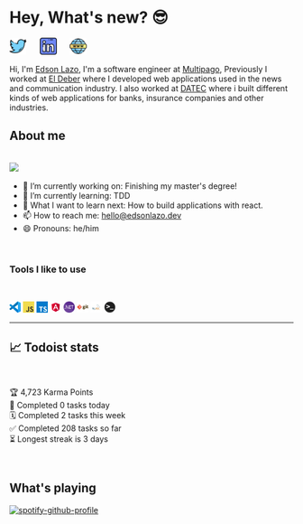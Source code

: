 # Hey, What's new? 😎

<a href="https://twitter.com/EdsonLazo_" target="_blank"><img height="30" src="https://raw.githubusercontent.com/edsonlazo/edsonlazo/main/resources/png/twitter.png?raw=true"></a>&nbsp;&nbsp;&nbsp;&nbsp;&nbsp;
<a href="https://www.linkedin.com/in/edsonlazo/" target="_blank"><img height="30" src="https://raw.githubusercontent.com/edsonlazo/edsonlazo/main/resources/png/linkedin.png?raw=true"></a>&nbsp;&nbsp;&nbsp;&nbsp;&nbsp;
<a href="https://edsonlazo.dev" target="_blank"><img height="30" src="https://raw.githubusercontent.com/edsonlazo/edsonlazo/main/resources/png/website.png?raw=true"></a>&nbsp;&nbsp;&nbsp;&nbsp;&nbsp;

Hi, I'm [Edson Lazo](https://edsonlazo.dev), I'm a software engineer at [Multipago](https://Multipago.com), Previously I worked at [El Deber](https://eldeber.com.bo) where I developed web applications used in the news and communication industry. I also worked at [DATEC](https://datec.com.bo) where i built different kinds of web applications for banks, insurance companies and other industries.

## About me

<br>

<img src="https://media3.giphy.com/media/836HiJc7pgzy8iNXCn/giphy.gif?cid=790b76111fee75be1c0306bf044ce7e5e39611af719c0378&rid=giphy.gif&ct=g"  />

<br>

- 🔭 I’m currently working on: Finishing my master's degree!
- 🌱 I’m currently learning: TDD
- 🤔 What I want to learn next: How to build applications with react.
- 📫 How to reach me: hello@edsonlazo.dev
- 😄 Pronouns: he/him


<br>

### **Tools I like to use**

<br>

<code><img height="20" alt='vscode' title='vscode' src="https://raw.githubusercontent.com/github/explore/80688e429a7d4ef2fca1e82350fe8e3517d3494d/topics/visual-studio-code/visual-studio-code.png"></code>
<code><img height="20"  alt='javascript' title='javascript' src="https://raw.githubusercontent.com/github/explore/80688e429a7d4ef2fca1e82350fe8e3517d3494d/topics/javascript/javascript.png"></code>
<code><img height="20"  alt='typescript' title='typescript' src="https://raw.githubusercontent.com/github/explore/80688e429a7d4ef2fca1e82350fe8e3517d3494d/topics/typescript/typescript.png"></code>
<code><img height="20"  alt='angular' title='angular' src="https://raw.githubusercontent.com/github/explore/80688e429a7d4ef2fca1e82350fe8e3517d3494d/topics/angular/angular.png"></code>
<code><img height="20" alt='dotnet' title='dotnet' src="https://raw.githubusercontent.com/github/explore/93d8a67084f94b2a444e510199a6e7622e5b09a3/topics/dotnet/dotnet.png"></code>
<code><img height="20" alt='git' title='git' src="https://raw.githubusercontent.com/github/explore/80688e429a7d4ef2fca1e82350fe8e3517d3494d/topics/git/git.png"></code>
<code><img height="20" alt='mysql' title='mysql' src="https://raw.githubusercontent.com/github/explore/80688e429a7d4ef2fca1e82350fe8e3517d3494d/topics/mysql/mysql.png"></code>
<code><img height="20" alt='terminal' title='terminal' src="https://raw.githubusercontent.com/github/explore/80688e429a7d4ef2fca1e82350fe8e3517d3494d/topics/terminal/terminal.png"></code>

---

## 📈 Todoist stats

<br>

<!-- TODO-IST:START -->
🏆  4,723 Karma Points           
🌸  Completed 0 tasks today           
🗓  Completed 2 tasks this week           
✅  Completed 208 tasks so far           
⏳  Longest streak is 3 days
<!-- TODO-IST:END -->

<br>

## What's playing

[![spotify-github-profile](https://spotify-github-profile.vercel.app/api/view?uid=edsonlazo&cover_image=true&theme=novatorem&bar_color=53b14f&bar_color_cover=true)](https://github.com/kittinan/spotify-github-profile)
